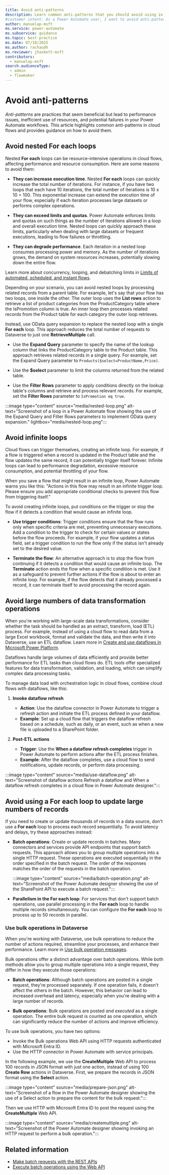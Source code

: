 ```yaml
---
title: Avoid anti-patterns
description: Learn common anti-patterns that you should avoid using in your Power Automate cloud flows to improve their performance and resource efficiency.
#customer intent: As a Power Automate user, I want to avoid anti-patterns in cloud flows so that I can optimize performance and resource efficiency.
author: manuelap-msft
ms.service: power-automate
ms.subservice: guidance
ms.topic: best-practice
ms.date: 07/10/2025
ms.author: rachaudh
ms.reviewer: jhaskett-msft
contributors: 
  - manuelap-msft
search.audienceType: 
  - admin
  - flowmaker
---
```


# Avoid anti-patterns

*Anti-patterns* are practices that seem beneficial but lead to performance issues, inefficient use of resources, and potential failures in your Power Automate workflows. This article highlights common anti-patterns in cloud flows and provides guidance on how to avoid them.

## Avoid nested For each loops

Nested **For each** loops can be resource-intensive operations in cloud flows, affecting performance and resource consumption. Here are some reasons to avoid them:

- **They can increase execution time**. Nested **For each** loops can quickly increase the total number of iterations. For instance, if you have two loops that each have 10 iterations, the total number of iterations is 10 x 10 = 100. This exponential increase can extend the execution time of your flow, especially if each iteration processes large datasets or performs complex operations.

- **They can exceed limits and quotas**. Power Automate enforces limits and quotas on such things as the number of iterations allowed in a loop and overall execution time. Nested loops can quickly approach these limits, particularly when dealing with large datasets or frequent executions, leading to flow failures or throttling.

- **They can degrade performance**. Each iteration in a nested loop consumes processing power and memory. As the number of iterations grows, the demand on system resources increases, potentially slowing down the entire flow.

Learn more about concurrency, looping, and debatching limits in [Limits of automated, scheduled, and instant flows](../../limits-and-config.md).

Depending on your scenario, you can avoid nested loops by processing related records from a parent table. For example, let's say that your flow has two loops, one inside the other. The outer loop uses the **List rows** action to retrieve a list of product categories from the ProductCategory table where the IsPromotion column is true. An inner loop then processes related records from the Product table for each category the outer loop retrieves.

Instead, use OData query expansion to replace the nested loop with a single **For each** loop. This approach reduces the total number of requests to Dataverse to just one **RetrieveMultiple** call.

- Use the **Expand Query** parameter to specify the name of the lookup column that links the ProductCategory table to the Product table. This approach retrieves related records in a single query. For example, set the Expand Query parameter to `Products($select=ProductName,Price)`.

- Use the **$select** parameter to limit the columns returned from the related table.

- Use the **Filter Rows** parameter to apply conditions directly on the lookup table's columns and retrieve and process relevant records. For example, set the **Filter Rows** parameter to `IsPromotion eq true`.

:::image type="content" source="media/nested-loop.png" alt-text="Screenshot of a loop in a Power Automate flow showing the use of the Expand Query and Filter Rows parameters to implement OData query expansion." lightbox="media/nested-loop.png":::

## Avoid infinite loops

Cloud flows can trigger themselves, creating an infinite loop. For example, if a flow is triggered when a record is updated in the Product table and the flow updates the same record, it can potentially trigger itself forever. Infinite loops can lead to performance degradation, excessive resource consumption, and potential throttling of your flow.

When you save a flow that might result in an infinite loop, Power Automate warns you like this: "Actions in this flow may result in an infinite trigger loop. Please ensure you add appropriate conditional checks to prevent this flow from triggering itself."

To avoid creating infinite loops, put conditions on the trigger or stop the flow if it detects a condition that would cause an infinite loop.

- **Use trigger conditions**: Trigger conditions ensure that the flow runs only when specific criteria are met, preventing unnecessary executions. Add a condition to the trigger to check for certain values or states before the flow proceeds. For example, if your flow updates a status field, set a trigger condition to run the flow only if the status isn't already set to the desired value.

- **Terminate the flow**: An alternative approach is to stop the flow from continuing if it detects a condition that would cause an infinite loop. The **Terminate** action ends the flow when a specific condition is met. Use it as a safeguard to prevent further actions if the flow is about to enter an infinite loop. For example, if the flow detects that it already processed a record, it can terminate itself to avoid processing the record again.

## Avoid large numbers of data transformation operations

When you're working with large-scale data transformations, consider whether the task should be handled as an extract, transform, load (ETL) process. For example, instead of using a cloud flow to read data from a large Excel workbook, format and validate the data, and then write it into Dataverse, use an ETL dataflow. Learn more in [Create and use dataflows in Microsoft Power Platform](/power-query/dataflows/create-use).

Dataflows handle large volumes of data efficiently and provide better performance for ETL tasks than cloud flows do. ETL tools offer specialized features for data transformation, validation, and loading, which can simplify complex data processing tasks.

To manage data load with orchestration logic in cloud flows, combine cloud flows with dataflows, like this:

1. **Invoke dataflow refresh**
   - **Action**: Use the dataflow connector in Power Automate to trigger a refresh action and initiate the ETL process defined in your dataflow.
   - **Example**: Set up a cloud flow that triggers the dataflow refresh based on a schedule, such as daily, or an event, such as when a new file is uploaded to a SharePoint folder.

1. **Post-ETL actions**
   - **Trigger**: Use the **When a dataflow refresh completes** trigger in Power Automate to perform actions after the ETL process finishes.
   - **Example**: After the dataflow completes, use a cloud flow to send notifications, update records, or perform data processing.

  :::image type="content" source="media/use-dataflow.png" alt-text="Screenshot of dataflow actions Refresh a dataflow and When a dataflow refresh completes in a cloud flow in Power Automate designer.":::

## Avoid using a For each loop to update large numbers of records

If you need to create or update thousands of records in a data source, don't use a **For each** loop to process each record sequentially. To avoid latency and delays, try these approaches instead:

- **Batch operations**: Create or update records in batches. Many connectors and services provide API endpoints that support batch requests. This approach allows you to group multiple operations into a single HTTP request. These operations are executed sequentially in the order specified in the batch request. The order of the responses matches the order of the requests in the batch operation.

  :::image type="content" source="media/batch-operation.png" alt-text="Screenshot of the Power Automate designer showing the use of the SharePoint API to execute a batch request.":::

- **Parallelism in the For each loop**: For services that don't support batch operations, use parallel processing in the **For each** loop to handle multiple records simultaneously. You can configure the **For each** loop to process up to 50 records in parallel.

### Use bulk operations in Dataverse

When you're working with Dataverse, use bulk operations to reduce the number of actions required, streamline your processes, and enhance their performance. Learn more in [Use bulk operation messages](/power-apps/developer/data-platform/bulk-operations).

Bulk operations offer a distinct advantage over batch operations. While both methods allow you to group multiple operations into a single request, they differ in how they execute those operations:

- **Batch operations**: Although batch operations are posted in a single request, they're processed separately. If one operation fails, it doesn't affect the others in the batch. However, this behavior can lead to increased overhead and latency, especially when you're dealing with a large number of records.

- **Bulk operations**: Bulk operations are posted *and executed* as a single operation. The entire bulk request is counted as one operation, which can significantly reduce the number of actions and improve efficiency.

To use bulk operations, you have two options:

- Invoke the Bulk operations Web API using HTTP requests authenticated with Microsoft Entra ID.
- Use the HTTP connector in Power Automate with service principals.

In the following example, we use the **CreateMultiple** Web API to process 100 records in JSON format with just one action, instead of using 100 **Create Row** actions in Dataverse. First, we prepare the records in JSON format using the **Select** action.

:::image type="content" source="media/prepare-json.png" alt-text="Screenshot of a flow in the Power Automate designer showing the use of a Select action to prepare the content for the bulk request.":::

Then we use HTTP with Microsoft Entra ID to post the request using the **CreateMultiple** Web API.

:::image type="content" source="media/createmultiple.png" alt-text="Screenshot of the Power Automate designer showing invoking an HTTP request to perform a bulk operation.":::

## Related information

- [Make batch requests with the REST APIs](/sharepoint/dev/sp-add-ins/make-batch-requests-with-the-rest-apis)
- [Execute batch operations using the Web API](/power-apps/developer/data-platform/webapi/execute-batch-operations-using-web-api)
